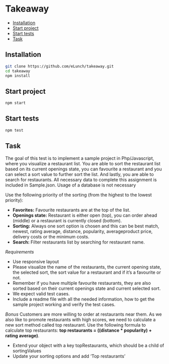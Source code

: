 # Takeaway
- [Installation](#installation)
- [Start project](#start-project)
- [Start tests](#start-tests)
- [Task](#task)
  

## Installation
```sh 
git clone https://github.com/eLunch/takeaway.git
cd takeaway
npm install
```

## Start project

``` sh
npm start
```

## Start tests
``` sh 
npm test
```

## Task
The goal of this test is to implement a sample project in Php/Javascript, where you
visualize a restaurant list. You are able to sort the restaurant list based on its current
openings state, you can favourite a restaurant and you can select a sort value to further
sort the list. And lastly, you are able to search for restaurants.
All necessary data to complete this assignment is included in Sample.json​. Usage of a
database is not necessary

Use the following priority of the sorting (from the highest to the lowest priority):
*  **Favorites​:** Favourite restaurants are at the top of the list.
*  **Openings state​:** Restaurant is either open (top), you can order ahead (middle) or a
restaurant is currently closed (bottom).
*  **Sorting​:** Always one sort option is chosen and this can be best match​, newest​,
rating​ ​average​, distance​, popularity​, average​ ​product​ ​price​, delivery costs​ or
the minimum costs​.
*  **Search​:** Filter restaurants list by searching for restaurant name.

*Requirements*
*  Use responsive layout
*  Please visualize the name of the restaurants, the current opening state, the
selected sort, the sort value for a restaurant and if it’s a favourite or not.
*  Remember if you have multiple favourite restaurants, they are also sorted based
on their current openings state and current selected sort.
*  We expect valid test cases.
*  Include a readme file with all the needed information, how to get the sample
project working and verify the test cases.

*Bonus*
Customers are more willing to order at restaurants near them. As we also like to promote
restaurants with high scores, we need to calculate a new sort method called top
restaurant​. Use the following formula to calculate top restaurants:
**top restaurants = ((distance * popularity) + rating average)**​.
*  Extend your object with a key topRestaurants, which should be a child of
sortingValues
*  Update your sorting options and add ‘Top restaurants’